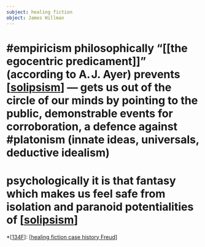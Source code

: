 ```yaml
---
subject: healing fiction
object: James Hillman
--- 
```

# #empiricism philosophically “[[the egocentric predicament]]” (according to A. J. Ayer) prevents [[solipsism]] — gets us out of the circle of our minds by pointing to the public, demonstrable events for corroboration, a defence against #platonism (innate ideas, universals, deductive idealism)
# psychologically it is that fantasy which makes us feel safe from isolation and paranoid potentialities of [[solipsism]]  
*[[134F]]: [[healing fiction case history Freud]]  

[//begin]: # "Autogenerated link references for markdown compatibility"
[solipsism]: solipsism "solipsism is the philosophical idea that only one's mind is sure to exist"
[134F]: 134f "134F"
[healing fiction case history Freud]: healing-fiction-case-history-freud "The Fiction of Case History: A Round with Freud"
[//end]: # "Autogenerated link references"